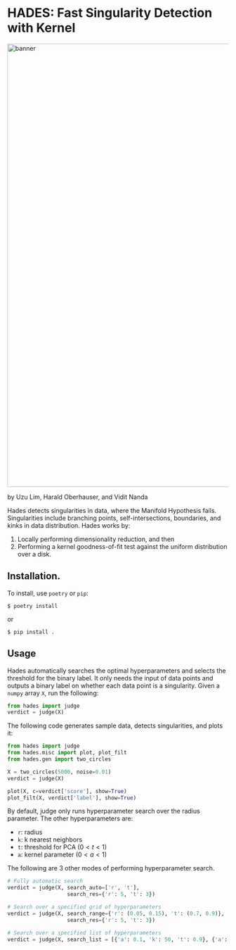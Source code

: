 # HADES: Fast Singularity Detection with Kernel

<img width="1008" alt="banner" src="https://github.com/uzulim/hades/assets/56029596/9fb3e785-2ad5-4d8b-baf8-479f45d1d747">

by Uzu Lim, Harald Oberhauser, and Vidit Nanda

Hades detects singularities in data, where the Manifold Hypothesis fails. Singularities include branching points, self-intersections, boundaries, and kinks in data distribution. Hades works by:

1. Locally performing dimensionality reduction, and then
2. Performing a kernel goodness-of-fit test against the uniform distribution over a disk. 

## Installation.

To install, use `poetry` or `pip`:
```
$ poetry install
```
or
```
$ pip install .
```

## Usage
Hades automatically searches the optimal hyperparameters and selects the threshold for the binary label. It only needs the input of data points and outputs a binary label on whether each data point is a singularity. Given a `numpy` array `X`, run the following:
```python
from hades import judge
verdict = judge(X)
```
The following code generates sample data, detects singularities, and plots it:
```python
from hades import judge
from hades.misc import plot, plot_filt
from hades.gen import two_circles

X = two_circles(5000, noise=0.01)
verdict = judge(X)

plot(X, c=verdict['score'], show=True)
plot_filt(X, verdict['label'], show=True)
```
By default, judge only runs hyperparameter search over the radius parameter. The other hyperparameters are:

- `r`: radius
- `k`: k nearest neighbors
- `t`: threshold for PCA ($0 < t < 1$)
- `a`: kernel parameter ($0 < a < 1$)

The following are 3 other modes of performing hyperparameter search.
```python
# Fully automatic search
verdict = judge(X, search_auto=['r', 't'], 
                   search_res={'r': 5, 't': 3})

# Search over a specified grid of hyperparameters
verdict = judge(X, search_range={'r': (0.05, 0.15), 't': (0.7, 0.9)}, 
                   search_res={'r': 5, 't': 3})

# Search over a specified list of hyperparameters
verdict = judge(X, search_list = [{'a': 0.1, 'k': 50, 't': 0.9}, {'a': 0.5, 'k': 50, 't': 0.9}, {'a': 0.9, 'k': 50, 't': 0.9}])
```

